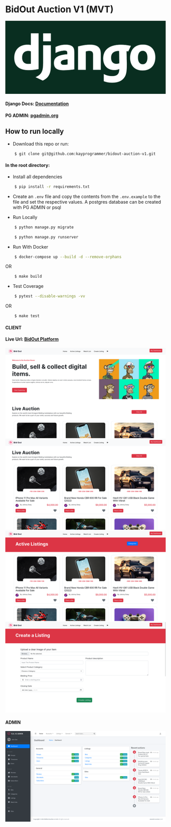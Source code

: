 # BidOut Auction V1 (MVT)

![alt text](https://github.com/kayprogrammer/bidout-auction-v1/blob/main/display/django.png?raw=true)


#### Django Docs: [Documentation](https://docs.djangoproject.com/en/4.2/)
#### PG ADMIN: [pgadmin.org](https://www.pgadmin.org) 


## How to run locally

* Download this repo or run: 
```bash
    $ git clone git@github.com:kayprogrammer/bidout-auction-v1.git
```

#### In the root directory:
- Install all dependencies
```bash
    $ pip install -r requirements.txt
```
- Create an `.env` file and copy the contents from the `.env.example` to the file and set the respective values. A postgres database can be created with PG ADMIN or psql

- Run Locally
```bash
    $ python manage.py migrate
```
```bash
    $ python manage.py runserver
```

- Run With Docker
```bash
    $ docker-compose up --build -d --remove-orphans
```
OR
```bash
    $ make build
```

- Test Coverage
```bash
    $ pytest --disable-warnings -vv
```
OR
```bash
    $ make test
```

#### CLIENT
#### Live Url: [BidOut Platform](https://bidout.vercel.app/) 

![alt text](https://github.com/kayprogrammer/bidout-auction-v1/blob/main/display/display1.png?raw=true)
![alt text](https://github.com/kayprogrammer/bidout-auction-v1/blob/main/display/display2.png?raw=true)
![alt text](https://github.com/kayprogrammer/bidout-auction-v1/blob/main/display/display3.png?raw=true)
![alt text](https://github.com/kayprogrammer/bidout-auction-v1/blob/main/display/display4.png?raw=true)

#### ADMIN
![alt text](https://github.com/kayprogrammer/bidout-auction-v1/blob/main/display/admin.png?raw=true)
